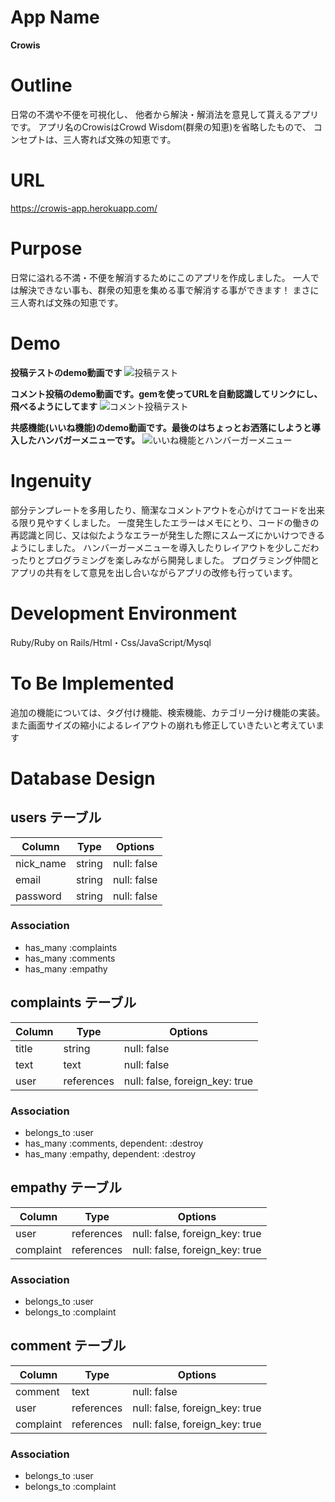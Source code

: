 # App Name
 **Crowis**
 
# Outline
 日常の不満や不便を可視化し、
 他者から解決・解消法を意見して貰えるアプリです。
 アプリ名のCrowisはCrowd Wisdom(群衆の知恵)を省略したもので、
 コンセプトは、三人寄れば文殊の知恵です。

# URL
 https://crowis-app.herokuapp.com/
 
# Purpose
 日常に溢れる不満・不便を解消するためにこのアプリを作成しました。
 一人では解決できない事も、群衆の知恵を集める事で解消する事ができます！
 まさに三人寄れば文殊の知恵です。

# Demo
**投稿テストのdemo動画です**
 ![投稿テスト](https://user-images.githubusercontent.com/68424329/92883743-2265a500-f44c-11ea-99bd-4a5932ec6a5a.gif)

**コメント投稿のdemo動画です。gemを使ってURLを自動認識してリンクにし、飛べるようにしてます**
 ![コメント投稿テスト](https://user-images.githubusercontent.com/68424329/92883473-d4e93800-f44b-11ea-9cb7-54944eed5e30.gif)

**共感機能(いいね機能)のdemo動画です。最後のはちょっとお洒落にしようと導入したハンバガーメニューです。**
 ![いいね機能とハンバーガーメニュー](https://user-images.githubusercontent.com/68424329/92884744-18907180-f44d-11ea-9f48-4d1235ef4798.gif)
 
# Ingenuity
 部分テンプレートを多用したり、簡潔なコメントアウトを心がけてコードを出来る限り見やすくしました。
 一度発生したエラーはメモにとり、コードの働きの再認識と同じ、又は似たようなエラーが発生した際にスムーズにかいけつできるようにしました。
 ハンバーガーメニューを導入したりレイアウトを少しこだわったりとプログラミングを楽しみながら開発しました。
 プログラミング仲間とアプリの共有をして意見を出し合いながらアプリの改修も行っています。
 
# Development Environment
 Ruby/Ruby on Rails/Html・Css/JavaScript/Mysql
 
# To Be Implemented
 追加の機能については、タグ付け機能、検索機能、カテゴリー分け機能の実装。
 また画面サイズの縮小によるレイアウトの崩れも修正していきたいと考えています
 
# Database Design

## users テーブル

| Column    | Type   | Options     |
| --------- | ------ | ----------- |
| nick_name | string | null: false |
| email     | string | null: false |
| password  | string | null: false |

### Association
- has_many :complaints
- has_many :comments
- has_many :empathy

## complaints テーブル

| Column   | Type       | Options                        |
| -------- | ---------- | ------------------------------ |
| title    | string     | null: false                    |
| text     | text       | null: false                    |
| user     | references | null: false, foreign_key: true |

### Association
- belongs_to :user
- has_many   :comments, dependent: :destroy
- has_many   :empathy,  dependent: :destroy

## empathy テーブル

| Column    | Type       | Options                        |
| --------- | ---------- | ------------------------------ |
| user      | references | null: false, foreign_key: true |
| complaint | references | null: false, foreign_key: true |

### Association
- belongs_to :user
- belongs_to :complaint

## comment テーブル

| Column    | Type       | Options                        |
| --------- | ---------- | ------------------------------ |
| comment   | text       | null: false                    |
| user      | references | null: false, foreign_key: true |
| complaint | references | null: false, foreign_key: true |

### Association
- belongs_to :user
- belongs_to :complaint

